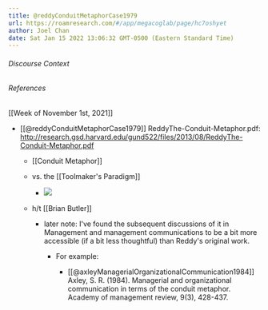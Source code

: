 ```yaml
---
title: @reddyConduitMetaphorCase1979
url: https://roamresearch.com/#/app/megacoglab/page/hc7oshyet
author: Joel Chan
date: Sat Jan 15 2022 13:06:32 GMT-0500 (Eastern Standard Time)
---
```




###### Discourse Context



###### References

[[Week of November 1st, 2021]]

- [[@reddyConduitMetaphorCase1979]]  ReddyThe-Conduit-Metaphor.pdf: http://research.gsd.harvard.edu/gund522/files/2013/08/ReddyThe-Conduit-Metaphor.pdf

    - [[Conduit Metaphor]]

    - vs. the [[Toolmaker's Paradigm]]

        - ![](https://firebasestorage.googleapis.com/v0/b/firescript-577a2.appspot.com/o/imgs%2Fapp%2Fmegacoglab%2FZYkvhUQSXR.png?alt=media&token=87f625e2-cea6-4c4d-89fb-7b25d0d2c637)

    - h/t [[Brian Butler]]

        - later note: I've found the subsequent discussions of it in Management and management communications to be a bit more accessible (if a bit less thoughtful) than Reddy's original work.

            - For example:

                - [[@axleyManagerialOrganizationalCommunication1984]] Axley, S. R. (1984). Managerial and organizational communication in terms of the conduit metaphor. Academy of management review, 9(3), 428-437.
